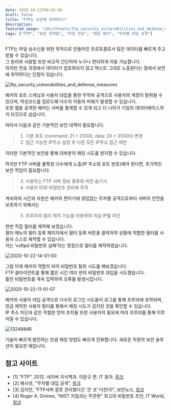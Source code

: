 ```yaml
---
date: 2020-10-22T00:03:00
draft: false
title: "FTP는 보안에 취약하다?"
description: 
featured_image: "cdn/threats/ftp_security_vulnerabilities_and_defense_measures-1.png"
tags: ["FTP", "보안 취약점", "파일 전송", "해킹 방어", "무차별 대입 공격"]
---
```


FTP는 파일 송수신을 위한 목적으로 만들어진 프로토콜로서 많은 데이터를 빠르게 주고받을 수 있습니다.  
그 원리와 사용법 또한 비교적 간단하여 누구나 편리하게 이용 가능합니다.  
하지만 전송 과정에서 데이터가 암호화되지 않고 텍스트 그대로 노출된다는 점에서 보안에 취약하다는 단점이 있습니다.  

<!--more-->

![ftp_security_vulnerabilities_and_defense_measures](https://blog.plura.io/cdn/threats/ftp_security_vulnerabilities_and_defense_measures-1.png)

해커의 포트 스캐닝과 사용자 대입을 통한 무작위 공격으로 사용자의 계정이 탈취될 수 있으며, 악성코드를 업로드해 다수의 이용자 피해가 발생할 수 있습니다.  
또한 웹을 공격한 해커는 서버를 통제할 수 있게 되고 더 나아가 기업의 데이터베이스까지 타깃으로 삼습니다.  

따라서 다음과 같은 기본적인 보안 대책이 필요합니다.  
> 1. 기본 포트 (command: 21 > 21000, data: 20 > 20000) 변경  
> 2. 접근 가능한 IP주소 설정 후 다른 모든 IP주소 접근 제한  

이러한 기본적인 보안을 통해 대부분의 해킹 시도를 방지할 수 있습니다.

하지만 FTP 서버를 불특정 다수에게 노출(IP 주소와 포트 번호)해야 한다면, 추가적인 보안 작업이 필요합니다.  
> 3. 사용하는 FTP 서버 정보 종류와 버전 숨기기  
> 4. 사용자 ID와 비밀번호 관리에 주의  

계속하여 시간과 자원은 해커의 편이기에 끊임없는 무차별 공격으로부터 서버의 안전을 보호하기 위해서는  

> 5. 프루라의 필터 제작 기능을 이용하여 의심 IP를 차단  

한번 직접 필터를 제작해 보겠습니다.  
필터 메뉴의 필터 등록 페이지에서 필터 등록 버튼을 클릭하여 상황에 적합한 필터를 사용자 스스로 제작할 수 있습니다.  
저는 ‘vsftpd 비밀번호 실패’라는 명칭으로 필터를 제작하였습니다.

![2020-10-22-14-01-00](https://github.com/user-attachments/assets/c138c413-1731-48b7-9d5d-b5aeab3a3865)

그럼 이제 해커의 역할이 되어 비밀번호 탈취 시도를 해보겠습니다.  
FTP 클라이언트를 통해 짧은 시간 여러 번의 비밀번호 대입을 시도했습니다.  
틀린 비밀번호를 계속 입력하여 오류를 발생시킵니다.

![2020-10-22-11-01-07](https://github.com/user-attachments/assets/bc9e7633-6979-4bac-9abd-6e10a122b35c)

해커의 사용자 대입 공격으로 다수의 로그인 시도들이 로그를 통해 프루라에 포착되며, 방금 제작한 사용자 필터를 통해서 해킹 시도가 감지된 것을 확인할 수 있습니다.  
IP 주소 차단과 같은 적절한 방어 조치들 또한 사용자의 필요에 따라 프루라를 통해 이루어질 수 있습니다.

![13246846](https://github.com/user-attachments/assets/701840ca-3cd0-458c-a6ec-b33374209023)

기술이 빠르게 발전하는 만큼 해킹 방법도 빠르게 진화합니다. 새로운 차원의 보안 솔루션이 필요한 때입니다.

## 참고 사이트
- [1] "FTP". 2012. 네이버 지식백과. 이문규 편. IT 동아. [링크](https://bit.ly/2HV8KYf)
- [2] 해시넷, "무차별 대입 공격", [링크](https://bit.ly/2JkbUoF)
- [3] 김지언, "FTP서버 잘못 관리했다간 ‘큰 코’ 다친다!", 보안뉴스, [링크](https://bit.ly/2TITy2D)
- [4] Roger A. Grimes, "NIST 지침과는 무관한" 최고의 비밀번호 조언, IT World, [링크](https://bit.ly/320D0rG)
